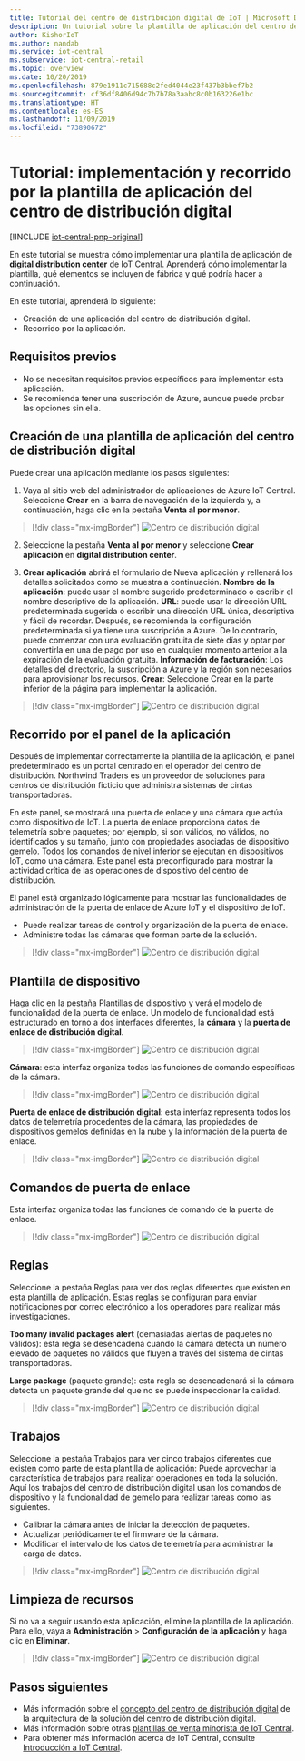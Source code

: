 ```yaml
---
title: Tutorial del centro de distribución digital de IoT | Microsoft Docs
description: Un tutorial sobre la plantilla de aplicación del centro de distribución digital para IoT Central
author: KishorIoT
ms.author: nandab
ms.service: iot-central
ms.subservice: iot-central-retail
ms.topic: overview
ms.date: 10/20/2019
ms.openlocfilehash: 879e1911c715688c2fed4044e23f437b3bbef7b2
ms.sourcegitcommit: cf36df8406d94c7b7b78a3aabc8c0b163226e1bc
ms.translationtype: HT
ms.contentlocale: es-ES
ms.lasthandoff: 11/09/2019
ms.locfileid: "73890672"
---
```

# <a name="tutorial-deploy-and-walk-through-a-digital-distribution-center-application-template"></a>Tutorial: implementación y recorrido por la plantilla de aplicación del centro de distribución digital

[!INCLUDE [iot-central-pnp-original](../../../includes/iot-central-pnp-original-note.md)]

En este tutorial se muestra cómo implementar una plantilla de aplicación de **digital distribution center** de IoT Central. Aprenderá cómo implementar la plantilla, qué elementos se incluyen de fábrica y qué podría hacer a continuación.

En este tutorial, aprenderá lo siguiente: 
* Creación de una aplicación del centro de distribución digital. 
* Recorrido por la aplicación. 

## <a name="prerequisites"></a>Requisitos previos
* No se necesitan requisitos previos específicos para implementar esta aplicación.
* Se recomienda tener una suscripción de Azure, aunque puede probar las opciones sin ella.

## <a name="create-digital-distribution-center-application-template"></a>Creación de una plantilla de aplicación del centro de distribución digital

Puede crear una aplicación mediante los pasos siguientes:

1. Vaya al sitio web del administrador de aplicaciones de Azure IoT Central. Seleccione **Crear** en la barra de navegación de la izquierda y, a continuación, haga clic en la pestaña **Venta al por menor**.

> [!div class="mx-imgBorder"]
> ![Centro de distribución digital](./media/tutorial-iot-central-ddc/iotc-retail-homepage.png)

2. Seleccione la pestaña **Venta al por menor** y seleccione **Crear aplicación** en **digital distribution center**.

3. **Crear aplicación** abrirá el formulario de Nueva aplicación y rellenará los detalles solicitados como se muestra a continuación.
   **Nombre de la aplicación**: puede usar el nombre sugerido predeterminado o escribir el nombre descriptivo de la aplicación.
   **URL**: puede usar la dirección URL predeterminada sugerida o escribir una dirección URL única, descriptiva y fácil de recordar. Después, se recomienda la configuración predeterminada si ya tiene una suscripción a Azure. De lo contrario, puede comenzar con una evaluación gratuita de siete días y optar por convertirla en una de pago por uso en cualquier momento anterior a la expiración de la evaluación gratuita.
   **Información de facturación**: Los detalles del directorio, la suscripción a Azure y la región son necesarios para aprovisionar los recursos.
   **Crear**: Seleccione Crear en la parte inferior de la página para implementar la aplicación.

> [!div class="mx-imgBorder"]
> ![Centro de distribución digital](./media/tutorial-iot-central-ddc/ddc-create.png)

## <a name="walk-through-the-application-dashboard"></a>Recorrido por el panel de la aplicación 

Después de implementar correctamente la plantilla de la aplicación, el panel predeterminado es un portal centrado en el operador del centro de distribución. Northwind Traders es un proveedor de soluciones para centros de distribución ficticio que administra sistemas de cintas transportadoras. 

En este panel, se mostrará una puerta de enlace y una cámara que actúa como dispositivo de IoT. La puerta de enlace proporciona datos de telemetría sobre paquetes; por ejemplo, si son válidos, no válidos, no identificados y su tamaño, junto con propiedades asociadas de dispositivo gemelo. Todos los comandos de nivel inferior se ejecutan en dispositivos IoT, como una cámara. Este panel está preconfigurado para mostrar la actividad crítica de las operaciones de dispositivo del centro de distribución.

El panel está organizado lógicamente para mostrar las funcionalidades de administración de la puerta de enlace de Azure IoT y el dispositivo de IoT.  
   * Puede realizar tareas de control y organización de la puerta de enlace.
   * Administre todas las cámaras que forman parte de la solución. 

> [!div class="mx-imgBorder"]
> ![Centro de distribución digital](./media/tutorial-iot-central-ddc/ddc-dashboard.png)

## <a name="device-template"></a>Plantilla de dispositivo

Haga clic en la pestaña Plantillas de dispositivo y verá el modelo de funcionalidad de la puerta de enlace. Un modelo de funcionalidad está estructurado en torno a dos interfaces diferentes, la **cámara** y la **puerta de enlace de distribución digital**.

> [!div class="mx-imgBorder"]
> ![Centro de distribución digital](./media/tutorial-iot-central-ddc/ddc-devicetemplate1.png)

**Cámara**: esta interfaz organiza todas las funciones de comando específicas de la cámara. 

> [!div class="mx-imgBorder"]
> ![Centro de distribución digital](./media/tutorial-iot-central-ddc/ddc-camera.png)

**Puerta de enlace de distribución digital**: esta interfaz representa todos los datos de telemetría procedentes de la cámara, las propiedades de dispositivos gemelos definidas en la nube y la información de la puerta de enlace.

> [!div class="mx-imgBorder"]
> ![Centro de distribución digital](./media/tutorial-iot-central-ddc/ddc-devicetemplate1.png)


## <a name="gateway-commands"></a>Comandos de puerta de enlace
Esta interfaz organiza todas las funciones de comando de la puerta de enlace.

> [!div class="mx-imgBorder"]
> ![Centro de distribución digital](./media/tutorial-iot-central-ddc/ddc-camera.png)

## <a name="rules"></a>Reglas
Seleccione la pestaña Reglas para ver dos reglas diferentes que existen en esta plantilla de aplicación. Estas reglas se configuran para enviar notificaciones por correo electrónico a los operadores para realizar más investigaciones.

 **Too many invalid packages alert** (demasiadas alertas de paquetes no válidos): esta regla se desencadena cuando la cámara detecta un número elevado de paquetes no válidos que fluyen a través del sistema de cintas transportadoras.
 
**Large package** (paquete grande): esta regla se desencadenará si la cámara detecta un paquete grande del que no se puede inspeccionar la calidad. 

> [!div class="mx-imgBorder"]
> ![Centro de distribución digital](./media/tutorial-iot-central-ddc/ddc-rules.png)

## <a name="jobs"></a>Trabajos
Seleccione la pestaña Trabajos para ver cinco trabajos diferentes que existen como parte de esta plantilla de aplicación: Puede aprovechar la característica de trabajos para realizar operaciones en toda la solución. Aquí los trabajos del centro de distribución digital usan los comandos de dispositivo y la funcionalidad de gemelo para realizar tareas como las siguientes.
   * Calibrar la cámara antes de iniciar la detección de paquetes. 
   * Actualizar periódicamente el firmware de la cámara.
   * Modificar el intervalo de los datos de telemetría para administrar la carga de datos.

> [!div class="mx-imgBorder"]
> ![Centro de distribución digital](./media/tutorial-iot-central-ddc/ddc-jobs.png)

## <a name="clean-up-resources"></a>Limpieza de recursos
Si no va a seguir usando esta aplicación, elimine la plantilla de la aplicación. Para ello, vaya a **Administración** > **Configuración de la aplicación** y haga clic en **Eliminar**.

> [!div class="mx-imgBorder"]
> ![Centro de distribución digital](./media/tutorial-iot-central-ddc/ddc-cleanup.png)

## <a name="next-steps"></a>Pasos siguientes
* Más información sobre el [concepto del centro de distribución digital](./architecture-digital-distribution-center-pnp.md) de la arquitectura de la solución del centro de distribución digital.
* Más información sobre otras [plantillas de venta minorista de IoT Central](./overview-iot-central-retail-pnp.md).
* Para obtener más información acerca de IoT Central, consulte [Introducción a IoT Central](../preview/overview-iot-central.md).
